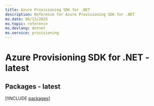 ```yaml
---
title: Azure Provisioning SDK for .NET
description: Reference for Azure Provisioning SDK for .NET
ms.date: 06/13/2025
ms.topic: reference
ms.devlang: dotnet
ms.service: provisioning
---
```

# Azure Provisioning SDK for .NET - latest
## Packages - latest
[!INCLUDE [packages](provisioning-index.md)]